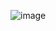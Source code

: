 ![image](https://github.com/zakaria0101echifaouy/Linux-Shell-HackerRank/assets/108145379/211634ae-26f5-4710-8383-cc7233e279bc)
